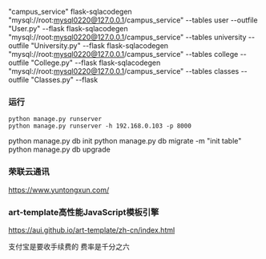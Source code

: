 "campus_service" 
flask-sqlacodegen "mysql://root:mysql0220@127.0.0.1/campus_service" --tables user --outfile "User.py" --flask
flask-sqlacodegen "mysql://root:mysql0220@127.0.0.1/campus_service" --tables university --outfile "University.py" --flask
flask-sqlacodegen "mysql://root:mysql0220@127.0.0.1/campus_service" --tables college --outfile "College.py" --flask
flask-sqlacodegen "mysql://root:mysql0220@127.0.0.1/campus_service" --tables classes --outfile "Classes.py" --flask

### 运行

```
python manage.py runserver
python manage.py runserver -h 192.168.0.103 -p 8000
```
python manage.py db init
python manage.py db migrate -m "init table"
python manage.py db upgrade




### 荣联云通讯

https://www.yuntongxun.com/



### art-template高性能JavaScript模板引擎
https://aui.github.io/art-template/zh-cn/index.html



支付宝是要收手续费的
费率是千分之六